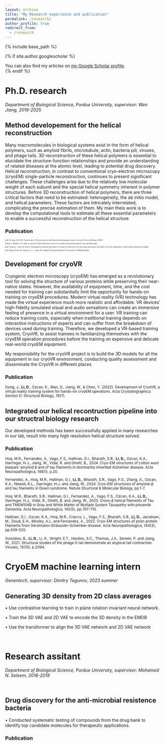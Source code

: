 ```yaml
---
layout: archive
title: "My Research experience and publication"
permalink: /research/
author_profile: true
redirect_from:
  - /research
---
```


{% include base_path %}

{% if site.author.googlescholar %}
  <div class="wordwrap">You can also find my articles on <a href="{{site.author.googlescholar}}">my Google Scholar profile</a>.</div>
{% endif %}

<br/>

# Ph.D. research
_Department of Biological Science, Purdue University, supervisor: Wen Jiang, 2019-2025_


## Method developement for the helical reconstruction

Many macromolecules in biological systems exist in the form of helical polymers, such as amyloid fibrils, microtubule, actin, bacteria pili, viruses, and phage tails. 3D reconstruction of these helical polymers is essential to elucidate the structure-function relationships and provide an understanding of related diseases at the atomic level, leading to potential drug discovery. Helical reconstruction, in contrast to conventional cryo-electron microscopy (cryoEM) single-particle reconstruction, continues to present significant challenges. These challenges arise due to the relatively low molecular weight of each subunit and the special helical symmetry inherent in polymer structures. Before 3D reconstruction of helical polymers, there are three critical factors that need to be estimated: heterogeneity, the ab initio model, and helical parameters. These factors are intricately interrelated, complicating the precise estimation of them. My main theis work is to develop the computational tools to estimate all these essential parameters to enable a successful reconstruction of the helical structure. 
  
### Publication




<div style="font-size: 5px;">
  
**Li, D.**, & Jiang, W. (2023). Classification of helical polymers with deep-learning language models. Journal of Structural Biology, 108041.​ 
  
Zhang, X., Bharath, S. R., **Li, D.**, & Jiang, W. (2023). Maximize Access to Cryo-EM Learning and Research Tools with Web Apps.
  
**Li, D.**, Zhang, X., Jiang, W. Helicon: Estimating the essential information for helical reconstruction from the image and position information of the 2D classification.  (Finish writing, doing proofreading)​
  
**Li, D.**,  Munoz Perez, M., Zhang, X., Li, J., Jiang, W. Curating the helical parameter of the structure in EMDB (Writing)

</div>


  
## Development for cryoVR

Cryogenic electron microscopy (cryoEM) has emerged as a revolutionary tool for solving the structure of various proteins while preserving their near-native states. However, the availability of equipment, time, and the cost needed for training can substantially limit the opportunity for hands-on training on cryoEM procedures. Modern virtual reality (VR) technology has made the virtual experience much more realistic and affordable. VR devices’ high-fidelity simulated visual and audio sensations can create an immersive feeling of presence in a virtual environment for a user. VR training can reduce training costs, especially when traditional training depends on interactive instructions of experts and can suffer from the breakdown of devices used during training. Therefore, we developed a VR-based training system, CryoVR, to assist trainees in familiarizing themselves with the cryoEM operation procedures before the training on expensive and delicate real-world cryoEM equipment. 

My responsibility for the cryoVR project is to build the 3D models for all the equipment in our cryoVR environment, conducting quality assessment and disseminate the CryoVR in different places
  
### Publication

<small> 
  
  Dong, J., **Li, D.**, Ozcan, K., Wan, D., Jiang, W., & Chen, Y. (2022). Development of CryoVR, a virtual reality training system for hands-on cryoEM operations. Acta Crystallographica Section D: Structural Biology, 78(7).
</small>
  
## Integrated our helical recontruction pipeline into our structral biology research

Our developed methods has been successfully applied in many researches in our lab, result into many high resolution helical structure solved. 

### Publication

<small> 
  
  Hoq, M.R., Fernandez, A., Vago, F.S., Hallinan, G.I., Bharath, S.R., **Li, D.,** Ozcan, K.A., Garringer, H.J., Jiang, W., Vidal, R. and Ghetti, B., 2024. Cryo-EM structures of cotton wool plaques’ amyloid β and of tau filaments in dominantly inherited Alzheimer disease. Acta Neuropathologica, 148(1), p.20.​
  
  Fernandez, A., Hoq, M.R., Hallinan, G.I., **Li, D.,** Bharath, S.R., Vago, F.S., Zhang, X., Ozcan, K.A., Newell, K.L., Garringer, H.J. and Jiang, W., 2024. Cryo-EM structures of amyloid-β and tau filaments in Down syndrome. Nature Structural & Molecular Biology, pp.1-7.​
  
  Hoq, M.R., Bharath, S.R., Hallinan, G.I., Fernandez, A., Vago, F.S., Ozcan, K.A., **Li, D.,** Garringer, H.J., Vidal, R., Ghetti, B. and Jiang, W., 2023. Cross-β helical filaments of Tau and TMEM106B in Gray and White Matter of Multiple System Tauopathy with presenile Dementia. Acta Neuropathologica, 145(5), pp.707-710.​
  
  Hallinan, G.I., Ozcan, K.A., Hoq, M.R., Cracco, L., Vago, F.S., Bharath, S.R., **Li, D.,** Jacobsen, M., Doud, E.H., Mosley, A.L. and Fernandez, A., 2022. Cryo-EM structures of prion protein filaments from Gerstmann–Sträussler–Scheinker disease. Acta Neuropathologica, 144(3), pp.509-520.​
  
  González, B., **Li, D.,** Li, K., Wright, E.T., Hardies, S.C., Thomas, J.A., Serwer, P. and Jiang, W., 2021. Structural studies of the phage G tail demonstrate an atypical tail contraction. Viruses, 13(10), p.2094.
</small>
<br/>

# CryoEM machine learning intern
_Genentech, supervisor: Dimitry Tegunov, 2023 summer_


## Generating 3D density from 2D class averages

• Use contrastive learning to train in plane rotation invariant neural network.

• Train the 3D VAE and 2D VAE to encode the 3D density in the EMDB

• Use the transformer to align the 3D VAE network and 2D VAE network

<br/>


# Research assitant 
_Department of Biological Science, Purdue University, supervisor: Mohamed N. Seleem, 2018-2019_

<br/>

## Drug discovery for the anti-microbial resistence bacteria

• Conducted systematic testing of compounds from the drug bank to identify top candidate molecules for
therapeutic applications.

### Publication


